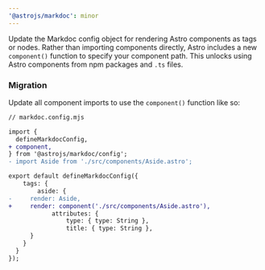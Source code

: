 ```yaml
---
'@astrojs/markdoc': minor
---
```


Update the Markdoc config object for rendering Astro components as tags or nodes. Rather than importing components directly, Astro includes a new `component()` function to specify your component path. This unlocks using Astro components from npm packages and `.ts` files.

### Migration

Update all component imports to use the `component()` function like so:

```diff
// markdoc.config.mjs

import {
  defineMarkdocConfig,
+ component,
} from '@astrojs/markdoc/config';
- import Aside from './src/components/Aside.astro';

export default defineMarkdocConfig({
	tags: {
		aside: {
-     render: Aside,
+     render: component('./src/components/Aside.astro'),
			attributes: {
				type: { type: String },
				title: { type: String },
      }
    }
  }
});
```
